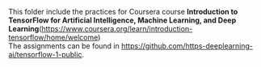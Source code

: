 This folder include the practices for Coursera course **Introduction to TensorFlow for Artificial Intelligence, Machine Learning, and Deep Learning**(https://www.coursera.org/learn/introduction-tensorflow/home/welcome)  
The assignments can be found in https://github.com/https-deeplearning-ai/tensorflow-1-public.
